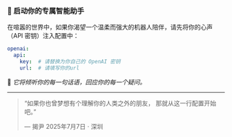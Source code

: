 ### 🌿 启动你的专属智能助手

在喧嚣的世界中，如果你渴望一个温柔而强大的机器人陪伴，请先将你的心声（API 密钥）注入配置中：

```yaml
openai:
  api:
    key:  # 请替换为你自己的 OpenAI 密钥
    url:  # 请填写你的url
```

💬 *它将倾听你的每一句话语，回应你的每一个疑问。*

---

> “如果你也曾梦想有个理解你的人类之外的朋友，
> 那就从这一行配置开始吧。”
>
> — 揭尹
> 2025年7月7日 · 深圳
>
